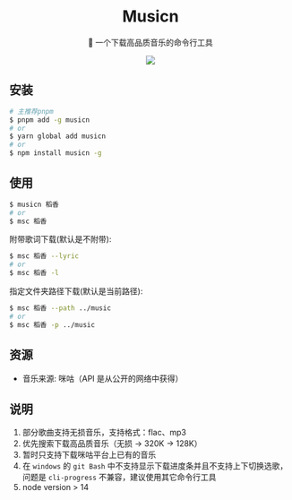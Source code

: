 <div align="center">

# Musicn

🎵 一个下载高品质音乐的命令行工具

![](https://cdn.jsdelivr.net/gh/miqilin21/static@master/img/20211015144020.gif)

</div>

## 安装

```bash
# 主推荐pnpm
$ pnpm add -g musicn
# or
$ yarn global add musicn
# or
$ npm install musicn -g
```

## 使用

```bash
$ musicn 稻香
# or
$ msc 稻香
```

附带歌词下载(默认是不附带):

```bash
$ msc 稻香 --lyric
# or
$ msc 稻香 -l
```

指定文件夹路径下载(默认是当前路径):

```bash
$ msc 稻香 --path ../music
# or
$ msc 稻香 -p ../music
```

## 资源

- 音乐来源: 咪咕（API 是从公开的网络中获得）

## 说明

1. 部分歌曲支持无损音乐，支持格式：flac、mp3
2. 优先搜索下载高品质音乐（无损 -> 320K -> 128K）
3. 暂时只支持下载咪咕平台上已有的音乐
4. 在 `windows` 的 `git Bash` 中不支持显示下载进度条并且不支持上下切换选歌，问题是 `cli-progress` 不兼容，建议使用其它命令行工具
5. node version > 14